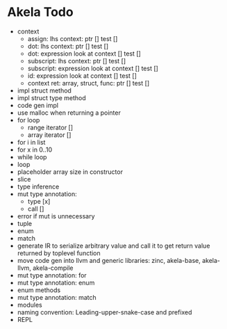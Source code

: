 # Akela Todo
* context
  * assign: lhs context: ptr [] test []
  * dot: lhs context: ptr [] test []
  * dot: expression look at context [] test []
  * subscript: lhs context: ptr [] test []
  * subscript: expression look at context [] test []
  * id: expression look at context [] test []
  * context ret: array, struct, func: ptr [] test []
* impl struct method
* impl struct type method
* code gen impl
* use malloc when returning a pointer
* for loop
  * range iterator []
  * array iterator []
* for i in list
* for x in 0..10
* while loop
* loop
* placeholder array size in constructor
* slice
* type inference
* mut type annotation:
  * type [x]
  * call []
* error if mut is unnecessary
* tuple
* enum
* match
* generate IR to serialize arbitrary value and call it to get return value returned by toplevel function
* move code gen into llvm and generic libraries: zinc, akela-base, akela-llvm, akela-compile
* mut type annotation: for
* mut type annotation: enum
* enum methods
* mut type annotation: match
* modules
* naming convention: Leading-upper-snake-case and prefixed
* REPL